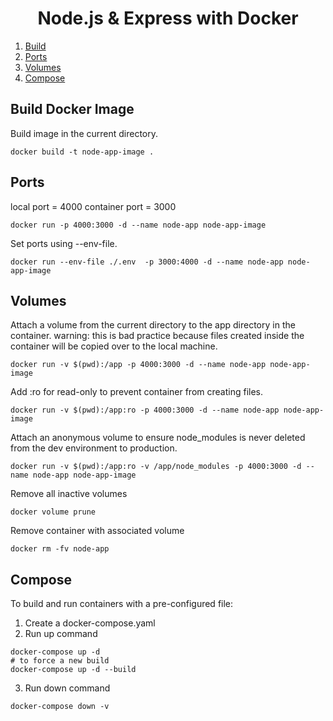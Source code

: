 <h1 align="center">
Node.js & Express with Docker
</h1>

1. [Build](#build-docker-image)
2. [Ports](#ports)
3. [Volumes](#volumes)
4. [Compose](#compose)

## Build Docker Image

Build image in the current directory.

```
docker build -t node-app-image .
```

## Ports

local port = 4000
container port = 3000

```
docker run -p 4000:3000 -d --name node-app node-app-image
```

Set ports using --env-file.

```
docker run --env-file ./.env  -p 3000:4000 -d --name node-app node-app-image
```

## Volumes

Attach a volume from the current directory to the app directory in the container.
warning: this is bad practice because files created inside the container will be copied over to the local machine.

```
docker run -v $(pwd):/app -p 4000:3000 -d --name node-app node-app-image
```

Add :ro for read-only to prevent container from creating files.

```
docker run -v $(pwd):/app:ro -p 4000:3000 -d --name node-app node-app-image
```

Attach an anonymous volume to ensure node_modules is never deleted from the dev environment to production.

```
docker run -v $(pwd):/app:ro -v /app/node_modules -p 4000:3000 -d --name node-app node-app-image
```

Remove all inactive volumes

```
docker volume prune
```

Remove container with associated volume

```
docker rm -fv node-app
```

## Compose

To build and run containers with a pre-configured file:

1. Create a docker-compose.yaml
2. Run up command

```
docker-compose up -d
# to force a new build
docker-compose up -d --build
```

3. Run down command

```
docker-compose down -v
```
